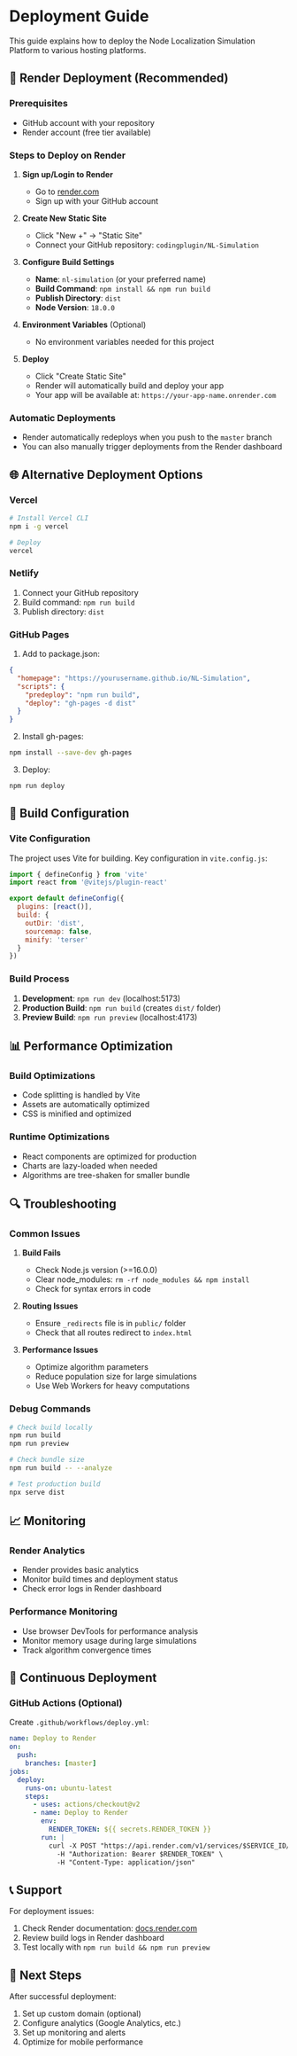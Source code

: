 # Deployment Guide

This guide explains how to deploy the Node Localization Simulation Platform to various hosting platforms.

## 🚀 Render Deployment (Recommended)

### Prerequisites
- GitHub account with your repository
- Render account (free tier available)

### Steps to Deploy on Render

1. **Sign up/Login to Render**
   - Go to [render.com](https://render.com)
   - Sign up with your GitHub account

2. **Create New Static Site**
   - Click "New +" → "Static Site"
   - Connect your GitHub repository: `codingplugin/NL-Simulation`

3. **Configure Build Settings**
   - **Name**: `nl-simulation` (or your preferred name)
   - **Build Command**: `npm install && npm run build`
   - **Publish Directory**: `dist`
   - **Node Version**: `18.0.0`

4. **Environment Variables** (Optional)
   - No environment variables needed for this project

5. **Deploy**
   - Click "Create Static Site"
   - Render will automatically build and deploy your app
   - Your app will be available at: `https://your-app-name.onrender.com`

### Automatic Deployments
- Render automatically redeploys when you push to the `master` branch
- You can also manually trigger deployments from the Render dashboard

## 🌐 Alternative Deployment Options

### Vercel
```bash
# Install Vercel CLI
npm i -g vercel

# Deploy
vercel
```

### Netlify
1. Connect your GitHub repository
2. Build command: `npm run build`
3. Publish directory: `dist`

### GitHub Pages
1. Add to package.json:
```json
{
  "homepage": "https://yourusername.github.io/NL-Simulation",
  "scripts": {
    "predeploy": "npm run build",
    "deploy": "gh-pages -d dist"
  }
}
```

2. Install gh-pages:
```bash
npm install --save-dev gh-pages
```

3. Deploy:
```bash
npm run deploy
```

## 🔧 Build Configuration

### Vite Configuration
The project uses Vite for building. Key configuration in `vite.config.js`:
```javascript
import { defineConfig } from 'vite'
import react from '@vitejs/plugin-react'

export default defineConfig({
  plugins: [react()],
  build: {
    outDir: 'dist',
    sourcemap: false,
    minify: 'terser'
  }
})
```

### Build Process
1. **Development**: `npm run dev` (localhost:5173)
2. **Production Build**: `npm run build` (creates `dist/` folder)
3. **Preview Build**: `npm run preview` (localhost:4173)

## 📊 Performance Optimization

### Build Optimizations
- Code splitting is handled by Vite
- Assets are automatically optimized
- CSS is minified and optimized

### Runtime Optimizations
- React components are optimized for production
- Charts are lazy-loaded when needed
- Algorithms are tree-shaken for smaller bundle

## 🔍 Troubleshooting

### Common Issues

1. **Build Fails**
   - Check Node.js version (>=16.0.0)
   - Clear node_modules: `rm -rf node_modules && npm install`
   - Check for syntax errors in code

2. **Routing Issues**
   - Ensure `_redirects` file is in `public/` folder
   - Check that all routes redirect to `index.html`

3. **Performance Issues**
   - Optimize algorithm parameters
   - Reduce population size for large simulations
   - Use Web Workers for heavy computations

### Debug Commands
```bash
# Check build locally
npm run build
npm run preview

# Check bundle size
npm run build -- --analyze

# Test production build
npx serve dist
```

## 📈 Monitoring

### Render Analytics
- Render provides basic analytics
- Monitor build times and deployment status
- Check error logs in Render dashboard

### Performance Monitoring
- Use browser DevTools for performance analysis
- Monitor memory usage during large simulations
- Track algorithm convergence times

## 🔄 Continuous Deployment

### GitHub Actions (Optional)
Create `.github/workflows/deploy.yml`:
```yaml
name: Deploy to Render
on:
  push:
    branches: [master]
jobs:
  deploy:
    runs-on: ubuntu-latest
    steps:
      - uses: actions/checkout@v2
      - name: Deploy to Render
        env:
          RENDER_TOKEN: ${{ secrets.RENDER_TOKEN }}
        run: |
          curl -X POST "https://api.render.com/v1/services/$SERVICE_ID/deploys" \
            -H "Authorization: Bearer $RENDER_TOKEN" \
            -H "Content-Type: application/json"
```

## 📞 Support

For deployment issues:
1. Check Render documentation: [docs.render.com](https://docs.render.com)
2. Review build logs in Render dashboard
3. Test locally with `npm run build && npm run preview`

## 🎯 Next Steps

After successful deployment:
1. Set up custom domain (optional)
2. Configure analytics (Google Analytics, etc.)
3. Set up monitoring and alerts
4. Optimize for mobile performance 
